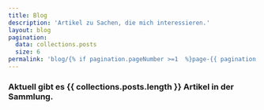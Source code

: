 ```yaml
---
title: Blog
description: 'Artikel zu Sachen, die mich interessieren.'
layout: blog
pagination:
  data: collections.posts
  size: 6
permalink: 'blog/{% if pagination.pageNumber >=1  %}page-{{ pagination.pageNumber + 1 }}/{% endif %}index.html'
---
```


### Aktuell gibt es {{ collections.posts.length }} Artikel in der Sammlung.